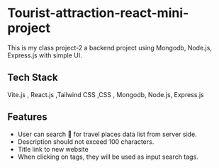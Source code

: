 
# Tourist-attraction-react-mini-project

This is my class project-2 a backend project using Mongodb, Node.js, Express.js with simple UI.
## Tech Stack
Vite.js , React.js ,Tailwind CSS ,CSS , Mongodb, Node.js, Express.js 
## Features

- User can search 🔎  for travel places data list from server side.
- Description should not exceed 100 characters.
- Title link to new website
- When clicking on tags, they will be used as input search tags.

